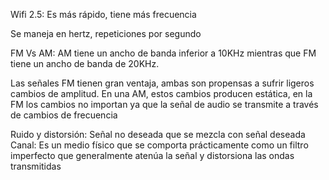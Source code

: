Wifi 2.5: Es más rápido, tiene más frecuencia

Se maneja en hertz, repeticiones por segundo

FM Vs AM: AM tiene un ancho de banda inferior a 10KHz mientras que FM tiene un ancho de banda de 20KHz.

Las señales FM tienen gran ventaja, ambas son propensas a sufrir ligeros cambios de amplitud. En una AM, estos cambios producen estática, en la FM los cambios no importan ya que la señal de audio se transmite a través de cambios de frecuencia

Ruido y distorsión: Señal no deseada que se mezcla con señal deseada
Canal: Es un medio físico que se comporta prácticamente como un filtro imperfecto que generalmente atenúa la señal y distorsiona las ondas transmitidas